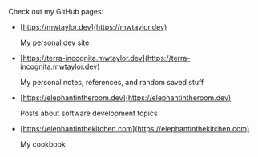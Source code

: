 Check out my GitHub pages:

* [https://mwtaylor.dev](https://mwtaylor.dev)
  
  My personal dev site
* [https://terra-incognita.mwtaylor.dev](https://terra-incognita.mwtaylor.dev)

  My personal notes, references, and random saved stuff
* [https://elephantintheroom.dev](https://elephantintheroom.dev)

  Posts about software development topics
* [https://elephantinthekitchen.com](https://elephantinthekitchen.com)

  My cookbook
